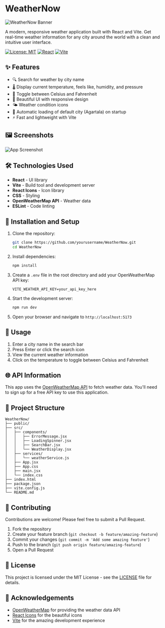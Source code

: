 # WeatherNow

![WeatherNow Banner](https://via.placeholder.com/800x400?text=WeatherNow)

A modern, responsive weather application built with React and Vite. Get real-time weather information for any city around the world with a clean and intuitive user interface.

[![License: MIT](https://img.shields.io/badge/License-MIT-blue.svg)](https://opensource.org/licenses/MIT)
[![React](https://img.shields.io/badge/React-19.1.0-61DAFB?logo=react)](https://reactjs.org/)
[![Vite](https://img.shields.io/badge/Vite-6.3.5-646CFF?logo=vite)](https://vitejs.dev/)

## ✨ Features

- 🔍 Search for weather by city name
- 🌡️ Display current temperature, feels like, humidity, and pressure
- 🔄 Toggle between Celsius and Fahrenheit
- 🎨 Beautiful UI with responsive design
- 🌤️ Weather condition icons
- 🔄 Automatic loading of default city (Agartala) on startup
- ⚡ Fast and lightweight with Vite

## 🖼️ Screenshots

![App Screenshot](https://via.placeholder.com/600x400?text=Weather+App+Screenshot)

## 🛠️ Technologies Used

- **React** - UI library
- **Vite** - Build tool and development server
- **React Icons** - Icon library
- **CSS** - Styling
- **OpenWeatherMap API** - Weather data
- **ESLint** - Code linting

## 🚀 Installation and Setup

1. Clone the repository:
   ```bash
   git clone https://github.com/yourusername/WeatherNow.git
   cd WeatherNow
   ```

2. Install dependencies:
   ```bash
   npm install
   ```

3. Create a `.env` file in the root directory and add your OpenWeatherMap API key:
   ```
   VITE_WEATHER_API_KEY=your_api_key_here
   ```

4. Start the development server:
   ```bash
   npm run dev
   ```

5. Open your browser and navigate to `http://localhost:5173`

## 📖 Usage

1. Enter a city name in the search bar
2. Press Enter or click the search icon
3. View the current weather information
4. Click on the temperature to toggle between Celsius and Fahrenheit

## 🌐 API Information

This app uses the [OpenWeatherMap API](https://openweathermap.org/api) to fetch weather data. You'll need to sign up for a free API key to use this application.

## 📁 Project Structure

```
WeatherNow/
├── public/
├── src/
│   ├── components/
│   │   ├── ErrorMessage.jsx
│   │   ├── LoadingSpinner.jsx
│   │   ├── SearchBar.jsx
│   │   └── WeatherDisplay.jsx
│   ├── services/
│   │   └── weatherService.js
│   ├── App.jsx
│   ├── App.css
│   ├── main.jsx
│   └── index.css
├── index.html
├── package.json
├── vite.config.js
└── README.md
```

## 🤝 Contributing

Contributions are welcome! Please feel free to submit a Pull Request.

1. Fork the repository
2. Create your feature branch (`git checkout -b feature/amazing-feature`)
3. Commit your changes (`git commit -m 'Add some amazing feature'`)
4. Push to the branch (`git push origin feature/amazing-feature`)
5. Open a Pull Request

## 📄 License

This project is licensed under the MIT License - see the [LICENSE](LICENSE) file for details.

## 🙏 Acknowledgements

- [OpenWeatherMap](https://openweathermap.org/) for providing the weather data API
- [React Icons](https://react-icons.github.io/react-icons/) for the beautiful icons
- [Vite](https://vitejs.dev/) for the amazing development experience
